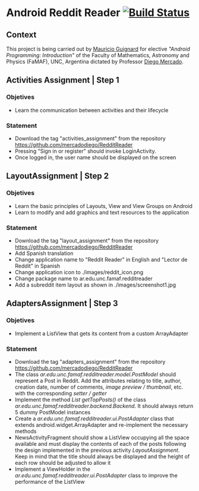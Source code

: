 # Android Reddit Reader [![Build Status](https://travis-ci.org/mauguignard/androidRedditReader.svg?branch=master)](https://travis-ci.org/mauguignard/androidRedditReader)

## Context

This project is being carried out by [Mauricio Guignard](https://github.com/mauguignard) for elective _"Android Programming: Introduction"_ of the Faculty of Mathematics, Astronomy and Physics (FaMAF), UNC, Argentina dictated by Professor [Diego Mercado](https://github.com/mercadodiego).

## Activities Assignment | Step 1

### Objetives

* Learn the communication between activities and their lifecycle

### Statement

* Download the tag "activities_assignment" from the repository https://github.com/mercadodiego/RedditReader
* Pressing "Sign in or register" should invoke LoginActivity.
* Once logged in, the user name should be displayed on the screen

## LayoutAssignment | Step 2

### Objetives

* Learn the basic principles of Layouts, View and View Groups on Android
* Learn to modify and add graphics and text resources to the application

### Statement

* Download the tag "layout_assignment" from the repository https://github.com/mercadodiego/RedditReader
* Add Spanish translation
* Change application name to "Reddit Reader" in English and "Lector de Reddit" in Spanish
* Change application icon to ./images/reddit_icon.png
* Change package name to ar.edu.unc.famaf.redditreader
* Add a subreddit item layout as shown in ./images/screenshot1.jpg

## AdaptersAssignment | Step 3

### Objetives

* Implement a ListView that gets its content from a custom ArrayAdapter

### Statement

* Download the tag "adapters_assignment" from the repository https://github.com/mercadodiego/RedditReader
* The class _ar.edu.unc.famaf.redditreader.model.PostModel_ should represent a Post in Reddit. Add the attributes relating to title, author, creation date, number of comments, _image preview / thumbnail_, etc. with the corresponding _setter / getter_
* Implement the method _List<PostModel> getTopPosts()_ of the class _ar.edu.unc.famaf.redditreader.backend.Backend_. It should always return 5 dummy PostModel instances
* Create a _ar.edu.unc.famaf.redditreader.ui.PostAdapter_ class that extends android.widget.ArrayAdapter and re-implement the necessary methods
* NewsActivityFragment should show a ListView occupying all the space available and must display the contents of each of the posts following the design implemented in the previous activity _LayoutAssignment_. Keep in mind that the title should always be displayed and the height of each row should be adjusted to allow it
* Implement a ViewHolder in the _ar.edu.unc.famaf.redditreader.ui.PostAdapter_ class to improve the performance of the ListView
